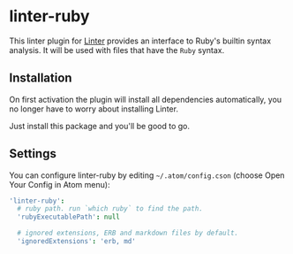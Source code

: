 # linter-ruby

This linter plugin for [Linter](https://github.com/AtomLinter/Linter) provides
an interface to Ruby's builtin syntax analysis. It will be used with files that
have the `Ruby` syntax.

## Installation

On first activation the plugin will install all dependencies automatically, you
no longer have to worry about installing Linter.

Just install this package and you'll be good to go.

## Settings

You can configure linter-ruby by editing `~/.atom/config.cson` (choose Open
Your Config in Atom menu):

```coffeescript
'linter-ruby':
  # ruby path. run `which ruby` to find the path.
  'rubyExecutablePath': null

  # ignored extensions, ERB and markdown files by default.
  'ignoredExtensions': 'erb, md'
```

